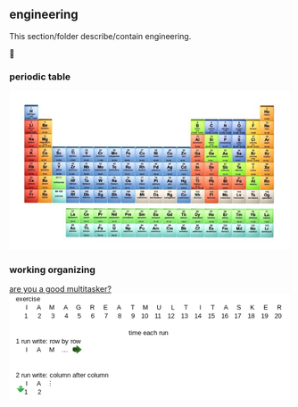## engineering

This section/folder describe/contain engineering.

:construction:

### periodic table

![elements](./e_scr/Chem_PeridicTable00.jpg)

### working organizing

[are you a good multitasker?](./d_info/multitasker.ods)
![elements](./e_scr/multitasker_0.png)
